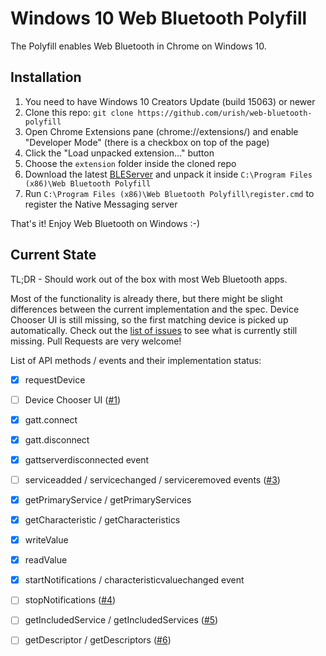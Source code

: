 # Windows 10 Web Bluetooth Polyfill

The Polyfill enables Web Bluetooth in Chrome on Windows 10. 

## Installation

1. You need to have Windows 10 Creators Update (build 15063) or newer
2. Clone this repo: `git clone https://github.com/urish/web-bluetooth-polyfill`
3. Open Chrome Extensions pane (chrome://extensions/) and enable "Developer Mode" (there is a checkbox on top of the page)
4. Click the "Load unpacked extension..." button
5. Choose the `extension` folder inside the cloned repo
6. Download the latest [BLEServer](https://github.com/urish/web-bluetooth-polyfill/releases/) and unpack it inside `C:\Program Files (x86)\Web Bluetooth Polyfill`
7. Run `C:\Program Files (x86)\Web Bluetooth Polyfill\register.cmd` to register the Native Messaging server

That's it! Enjoy Web Bluetooth on Windows :-)

## Current State

TL;DR - Should work out of the box with most Web Bluetooth apps.

Most of the functionality is already there, but there might be slight differences between the current implementation and the spec. Device Chooser UI is still missing, so the first matching device is picked up automatically. Check out the [list of issues](https://github.com/urish/web-bluetooth-polyfill/issues) to see what is currently still missing. Pull Requests are very welcome!

List of API methods / events and their implementation status:

- [X] requestDevice
- [ ] Device Chooser UI ([#1](https://github.com/urish/web-bluetooth-polyfill/issues/1))
- [X] gatt.connect
- [X] gatt.disconnect
- [X] gattserverdisconnected event
- [ ] serviceadded / servicechanged / serviceremoved events ([#3](https://github.com/urish/web-bluetooth-polyfill/issues/3))
- [X] getPrimaryService / getPrimaryServices
- [X] getCharacteristic / getCharacteristics
- [X] writeValue
- [X] readValue
- [X] startNotifications / characteristicvaluechanged event
- [ ] stopNotifications ([#4](https://github.com/urish/web-bluetooth-polyfill/issues/4))
- [ ] getIncludedService / getIncludedServices ([#5](https://github.com/urish/web-bluetooth-polyfill/issues/5))
- [ ] getDescriptor / getDescriptors ([#6](https://github.com/urish/web-bluetooth-polyfill/issues/6))

